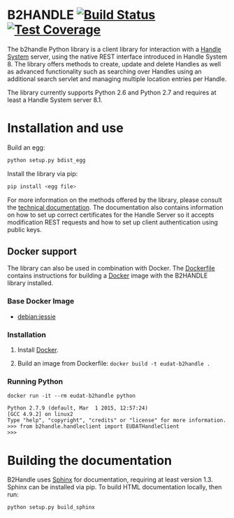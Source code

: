 # B2HANDLE [![Build Status](https://jenkins.argo.grnet.gr/job/B2HANDLE_devel/badge/icon)](https://jenkins.argo.grnet.gr/job/B2HANDLE_devel) [![Test Coverage](http://jenkins.argo.grnet.gr:9913/jenkins/c/http/jenkins.argo.grnet.gr/job/B2HANDLE_devel/PYTHON_VERSION=2.7)](https://jenkins.argo.grnet.gr/job/B2HANDLE_devel/PYTHON_VERSION=2.7/cobertura/)


The b2handle Python library is a client library for interaction with a [Handle System](https://handle.net) server, using the native REST interface introduced in Handle System 8. The library offers methods to create, update and delete Handles as well as advanced functionality such as searching over Handles using an additional search servlet and managing multiple location entries per Handle.

The library currently supports Python 2.6 and Python 2.7 and requires at least a Handle System server 8.1.

# Installation and use

Build an egg:

```bash
python setup.py bdist_egg
```

Install the library via pip:

```bash
pip install <egg file>
```

For more information on the methods offered by the library, please consult the [technical documentation](http://eudat-b2safe.github.io/B2HANDLE). The documentation also contains information on how to set up correct certificates for the Handle Server so it accepts modification REST requests and how to set up client authentication using public keys.

## Docker support
The library can also be used in combination with Docker. The [Dockerfile](Dockerfile) contains instructions for building a [Docker](https://www.docker.com/) image with the B2HANDLE library installed.

### Base Docker Image

* [debian:jessie](https://hub.docker.com/_/debian/)

### Installation

1. Install [Docker](https://www.docker.com/).

2. Build an image from Dockerfile: `docker build -t eudat-b2handle .`

### Running Python

    docker run -it --rm eudat-b2handle python

    Python 2.7.9 (default, Mar  1 2015, 12:57:24) 
    [GCC 4.9.2] on linux2
    Type "help", "copyright", "credits" or "license" for more information.
    >>> from b2handle.handleclient import EUDATHandleClient
    >>>

# Building the documentation

B2Handle uses [Sphinx](http://www.sphinx-doc.org) for documentation, requiring at least version 1.3. Sphinx can be installed via pip. To build HTML documentation locally, then run:
```bash
python setup.py build_sphinx
```





